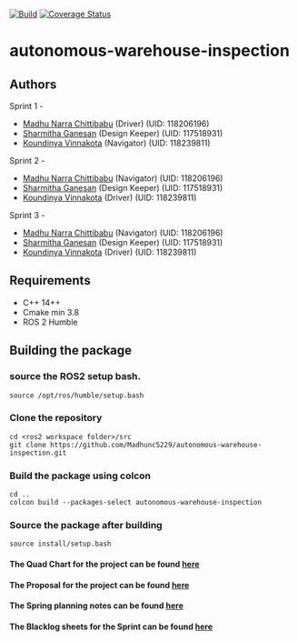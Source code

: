[![Build](https://github.com/Madhunc5229/autonomous-warehouse-inspection/actions/workflows/build_and_coveralls.yml/badge.svg)](https://github.com/Madhunc5229/autonomous-warehouse-inspection/actions/workflows/build_and_coveralls.yml)
[![Coverage Status](https://coveralls.io/repos/github/Madhunc5229/autonomous-warehouse-inspection/badge.svg?branch=main)](https://coveralls.io/github/Madhunc5229/autonomous-warehouse-inspection?branch=main)
# autonomous-warehouse-inspection  
## Authors
Sprint 1 -
 - [Madhu Narra Chittibabu](https://www.linkedin.com/in/madhunc/) (Driver) (UID: 118206196)
 - [Sharmitha Ganesan](https://github.com/sharmithag) (Design Keeper) (UID: 117518931)
 - [Koundinya Vinnakota](https://github.com/koundinyavinnakota) (Navigator) (UID: 118239811)

Sprint 2 -
 - [Madhu Narra Chittibabu](https://www.linkedin.com/in/madhunc/) (Navigator) (UID: 118206196)
 - [Sharmitha Ganesan](https://github.com/sharmithag) (Design Keeper) (UID: 117518931)
 - [Koundinya Vinnakota](https://github.com/koundinyavinnakota) (Driver) (UID: 118239811)

Sprint 3 -
 - [Madhu Narra Chittibabu](https://www.linkedin.com/in/madhunc/) (Navigator) (UID: 118206196)
 - [Sharmitha Ganesan](https://github.com/sharmithag) (Design Keeper) (UID: 117518931)
 - [Koundinya Vinnakota](https://github.com/koundinyavinnakota) (Driver) (UID: 118239811)

 ## Requirements
 - C++ 14++
 - Cmake min 3.8 
 - ROS 2 Humble
 
## Building the package

### source the ROS2 setup bash.
```
source /opt/ros/humble/setup.bash
```
### Clone the repository
```
cd <ros2 workspace folder>/src
git clone https://github.com/Madhunc5229/autonomous-warehouse-inspection.git
```
### Build the package using colcon
```
cd ..
colcon build --packages-select autonomous-warehouse-inspection
```

### Source the package after building
```
source install/setup.bash
```

 #### The Quad Chart for the project can be found [here](assets/quad_chart.pdf)

 #### The Proposal for the project can be found [here](assets/Proposal.pdf)
 
 #### The Spring planning notes can be found [here](https://docs.google.com/document/d/1qIElu25JZNJVtyW8FD5T3SJKS2kH1nsZAEqA6rTz8Hw)
 
 #### The Blacklog sheets for the Sprint can be found [here](https://docs.google.com/spreadsheets/d/1X7CdlP6GfEIelaqToiiKs4L1Nf4WaPwW27uZhFS1iec/edit#gid=0)
